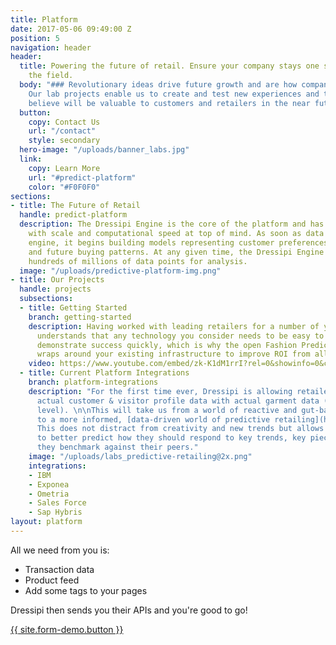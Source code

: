 ```yaml
---
title: Platform
date: 2017-05-06 09:49:00 Z
position: 5
navigation: header
header:
  title: Powering the future of retail. Ensure your company stays one step ahead of
    the field.
  body: "### Revolutionary ideas drive future growth and are how companies stay relevant.
    Our lab projects enable us to create and test new experiences and tools that we
    believe will be valuable to customers and retailers in the near future."
  button:
    copy: Contact Us
    url: "/contact"
    style: secondary
  hero-image: "/uploads/banner_labs.jpg"
  link:
    copy: Learn More
    url: "#predict-platform"
    color: "#F0F0F0"
sections:
- title: The Future of Retail
  handle: predict-platform
  description: The Dressipi Engine is the core of the platform and has been built
    with scale and computational speed at top of mind. As soon as data enters the
    engine, it begins building models representing customer preferences, behaviour,
    and future buying patterns. At any given time, the Dressipi Engine can process
    hundreds of millions of data points for analysis.
  image: "/uploads/predictive-platform-img.png"
- title: Our Projects
  handle: projects
  subsections:
  - title: Getting Started
    branch: getting-started
    description: Having worked with leading retailers for a number of years, Dressipi
      understands that any technology you consider needs to be easy to implement and
      demonstrate success quickly, which is why the open Fashion Prediction Platform
      wraps around your existing infrastructure to improve ROI from all platforms.
    video: https://www.youtube.com/embed/zk-K1dM1rrI?rel=0&showinfo=0&color=white
  - title: Current Platform Integrations
    branch: platform-integrations
    description: "For the first time ever, Dressipi is allowing retailers to connect
      actual customer & visitor profile data with actual garment data (at the feature
      level). \n\nThis will take us from a world of reactive and gut-based retailing
      to a more informed, [data-driven world of predictive retailing](https://dressipi.com/solutions/data-insight/).
      This does not distract from creativity and new trends but allows each retailer
      to better predict how they should respond to key trends, key pieces and how
      they benchmark against their peers."
    image: "/uploads/labs_predictive-retailing@2x.png"
    integrations:
    - IBM
    - Exponea
    - Ometria
    - Sales Force
    - Sap Hybris
layout: platform
---
```


All we need from you is:

- Transaction data
- Product feed
- Add some tags to your pages

Dressipi then sends you their APIs and you're good to go!

<a href="/contact" class="button button--large button-primary" title="">{{ site.form-demo.button }}</a>
